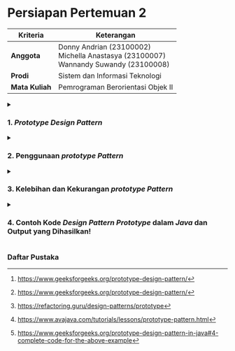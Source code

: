 ﻿# Persiapan Pertemuan 2

| Kriteria | Keterangan |
|--|--|
| **Anggota** | Donny Andrian       (23100002) <br/>Michella Anastasya  (23100007) <br/>Wannandy Suwandy    (23100008) |
| **Prodi** | Sistem dan Informasi Teknologi |
| **Mata Kuliah** | Pemrograman Berorientasi Objek II |

<details>
<summary>

### 1. *Prototype Design Pattern*</summary>

*Prototype pattern* adalah salah satu pola desain dalam kategori *creational pattern* yang digunakan untuk membuat objek baru dengan menduplikasi objek yang sudah ada. Dengan menggunakan *prototype pattern*, kita dapat membuat objek tanpa bergantung pada kelas spesifiknya.

Pola ini sangat berguna dalam situasi di mana pembuatan objek baru dari awal membutuhkan biaya yang tinggi dalam hal sumber daya atau waktu. Dalam penerapannya, objek yang sudah ada disebut sebagai *prototype*, dan objek baru dibuat dengan menyalin *prototype* tersebut.

Metode `clone()` sering digunakan untuk mengimplementasikan *prototype pattern*, di mana objek baru dibuat dengan menyalin semua properti dari objek yang sudah ada. Dengan cara ini, kita dapat menghindari inisialisasi ulang yang mahal dan mempercepat proses pembuatan objek.[^4]

</details>

<details>
<summary>

### 2.  Penggunaan *prototype Pattern*</summary>

*Prototype pattern* digunakan ketika pembuatan objek baru sangat mahal atau kompleks dan dapat dihindari dengan menduplikasi objek yang sudah ada. Berikut beberapa kasus di mana *prototype pattern* cocok digunakan:

* Ketika proses pembuatan objek sangat mahal atau memakan banyak sumber daya. <br/>
Contohnya, jika sebuah objek memiliki proses inisialisasi yang berat, seperti membaca data dari *database* atau melakukan perhitungan kompleks, maka lebih efisien untuk menduplikasi objek yang sudah ada daripada membuat objek baru dari nol.

* Ketika objek memiliki banyak konfigurasi yang kompleks. <br/>
Jika ada banyak variasi dari suatu objek, seperti perbedaan warna, ukuran, atau fitur tambahan lainnya, kita bisa menggunakan satu *prototype* dasar dan melakukan *cloning* dengan sedikit modifikasi daripada membuat banyak *subclass* atau *constructor* yang berbeda.

* Ketika ingin mengurangi ketergantungan pada *subclass* dan *constructor*.<br/> 
Dengan menggunakan *prototype pattern*, kita tidak perlu bergantung pada *subclass* untuk membuat variasi objek, seperti dalam sistem kendaraan di mana mobil sport, mobil keluarga, dan mobil listrik dapat dibuat dari satu *prototype* dasar dan dimodifikasi sesuai kebutuhan. Hal ini juga berguna dalam *e-commerce*, di mana produk dapat memiliki variasi warna dan ukuran tanpa memerlukan kelas terpisah untuk setiap kombinasi.

* Ketika objek perlu dibuat secara dinamis pada *runtime*. <br/>
Dalam beberapa kasus, kita mungkin tidak mengetahui jenis objek yang akan dibuat hingga program berjalan. Dengan prototype pattern, kita bisa membuat salinan objek yang sudah ada tanpa harus menentukan tipe spesifiknya sejak awal. Ini sangat berguna dalam aplikasi yang menangani banyak jenis data atau struktur objek yang fleksibel, seperti dalam sistem game development, di mana karakter atau item dapat dibuat secara dinamis berdasarkan kondisi permainan.[^4]

</details>

<details>
<summary>

### 3.  Kelebihan dan Kekurangan *prototype Pattern*</summary>

Kelebihan *prototype pattern*:
* Bisa membuat salinan objek tanpa harus mengetahui kelasnya secara konkret. <br/>
Contoh: Jika kita memiliki objek dokumen yang bisa berupa *PDF, word, atau excel*, kita bisa menggandakannya tanpa harus mengetahui detail kelasnya secara spesifik.
* Menghindari kode duplikasi dalam proses inisialisasi objek.
<br/>
Contoh: Jika suatu objek membutuhkan banyak konfigurasi awal, seperti koneksi ke *database* atau pemuatan data besar, kita bisa menyalin objek yang sudah dikonfigurasi daripada membuat ulang dari nol. 
* Memudahkan pembuatan objek kompleks dengan banyak konfigurasi.<br/>
Contoh: Dalam game, kita bisa menduplikasi karakter dasar lalu mengubah beberapa atributnya tanpa harus membuat ulang dari awal.
* Alternatif yang lebih fleksibel dibandingkan pewarisan dalam kasus tertentu.<br/>
Contoh: Jika kita ingin membuat berbagai variasi mobil dengan sedikit perubahan fitur (misalnya warna atau jenis mesin), kita bisa menggandakan satu mobil dasar daripada membuat banyak *subclass*.

Kekurangan *prototype pattern*:
* *Cloning* bisa menjadi rumit jika objek memiliki referensi silang atau siklus dependensi. <br/>
Contoh: Jika sebuah objek berisi referensi ke objek lain yang juga memiliki referensi kembali ke objek pertama, proses *cloning* bisa menyebabkan *loop* yang tidak diinginkan.
* Memerlukan pemahaman mendalam tentang bagaimana objek dibuat dan dikloning. <br/>
Contoh: Jika tidak dilakukan dengan benar, *cloning* bisa menghasilkan duplikasi yang tidak diharapkan atau kesalahan dalam data.
* Jika tidak dikelola dengan baik, bisa menyebabkan konsumsi memori yang tidak efisien. <br/>
Contoh: Jika terlalu banyak objek yang dikloning tanpa pengelolaan yang baik, bisa terjadi pemborosan memori dan menurunkan performa aplikasi. [^3]


</details>

<details>
<summary>

### 4.  Contoh Kode *Design Pattern Prototype* dalam *Java* dan Output yang Dihasilkan!
</summary>

#### Contoh 1
> Keseluruhan kode yang terdapat pada bagian ini dapat ditemukan pada [PrototypeExample.java](PrototypeExample.java). Kode yang terlampir pada bagian ini merupakan hanya sebagian yang menampilkan informasi penting terkait *prototype pattern*.

```java
class Bird implements Cloneable {
    String species;

    @Override
    public Cloneable clone() {
        try {
            return(Bird) super.clone();
        } catch (CloneNotSupportedException e) {
            return null;
        }
    }
}
```

Class Bird memiliki atribut species dan mengimplementasikan Cloneable, yang memungkinkan objek untuk diduplikasi melalui metode clone(). Metode clone() menggunakan super.clone() untuk membuat salinan objek. Karena super.clone() bisa melempar CloneNotSupportedException, maka digunakan blok try-catch untuk menangani kemungkinan error. Jika cloning gagal, metode akan menangkap exception dan mengembalikan null agar program tetap berjalan tanpa error.

Dalam class PrototypeExample, objek Bird pertama (bird1) dibuat dengan species "Chicken", lalu duplikasi menjadi bird2 menggunakan clone(). Kedua objek kemudian ditampilkan, menunjukkan bahwa bird2 adalah salinan dari bird1 dengan atribut yang sama.[^1]

Adapun output yang diberikan setelah dijalankan sebagai berikut.

``` plaintext
Bird 1: This species of bird is Chicken
Bird 2: This species of bird is Chicken
```

---------------------------------------------------

#### Contoh 2
> Keseluruhan kode yang terdapat pada bagian ini dapat ditemukan pada [PrototypeExample2.java](PrototypeExample2.java). Kode yang terlampir pada bagian ini merupakan hanya sebagian yang menampilkan informasi penting terkait *prototype pattern*.

```java
// Prototype interface
interface Shape {
    Shape clone();  // Make a copy of itself
    void draw();    // Draw the shape
}


// Concrete prototype
class Circle implements Shape {
    private String color;

    // This creates a copy of the circle.
    @Override
    public Shape clone() {
        return new Circle(this.color);
    }
}


// Client code
class ShapeClient {
    private Shape shapePrototype;

    // This method creates a new shape using the prototype.
    public Shape createShape() {
        return shapePrototype.clone();
    }
}

// Main class: PrototypeExample2
```

Pada kelas utama, `PrototypeExample2`, kita membuat prototipe konkret (`circlePrototype`) yakni lingkaran merah. Kita kemudian membuat `ShapeClient` dan memberikannya prototipe lingkaran merah. *Client* menggunakan prototipe tersebut untuk membuat bentuk baru (`redCircle`) menggunakan metode `createShape()`. Terakhir, kita menggambar lingkaran merah yang baru dibuat menggunakan metode `draw()`.[^2]

Adapun output yang diberikan setelah metode `draw()` dijalankan sebagai berikut.
``` plaintext
Drawing a red circle.
```

</details>

### Daftar Pustaka
[^1]: https://www.avajava.com/tutorials/lessons/prototype-pattern.html
[^2]: https://www.geeksforgeeks.org/prototype-design-pattern-in-java#4-complete-code-for-the-above-example
[^3]: https://refactoring.guru/design-patterns/prototype
[^4]: https://www.geeksforgeeks.org/prototype-design-pattern/